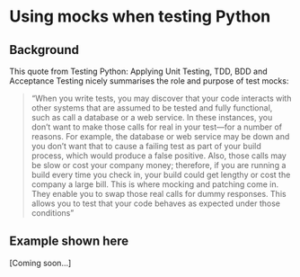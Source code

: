 # Using mocks when testing Python

## Background

This quote from Testing Python: Applying Unit Testing, TDD, BDD and Acceptance Testing nicely summarises the role and purpose of test mocks:

> “When you write tests, you may discover that your code interacts with other systems that are assumed to be tested and fully functional, such as call a database or a web service. In these instances, you don’t want to make those calls for real in your test—for a number of reasons. For example, the database or web service may be down and you don’t want that to cause a failing test as part of your build process, which would produce a false positive. Also, those calls may be slow or cost your company money; therefore, if you are running a build every time you check in, your build could get lengthy or cost the company a large bill. This is where mocking and patching come in. They enable you to swap those real calls for dummy responses. This allows you to test that your code behaves as expected under those conditions”

## Example shown here

[Coming soon...]
